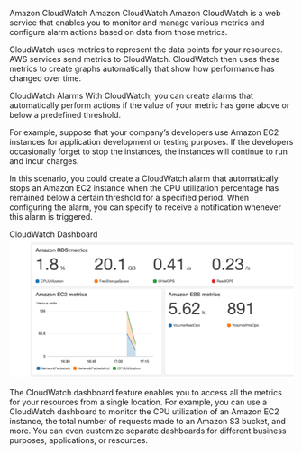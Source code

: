 Amazon CloudWatch
Amazon CloudWatch
Amazon CloudWatch
 is a web service that enables you to monitor and manage various metrics and configure alarm actions based on data from those metrics.

CloudWatch uses
metrics
 to represent the data points for your resources. AWS services send metrics to CloudWatch. CloudWatch then uses these metrics to create graphs automatically that show how performance has changed over time.

CloudWatch Alarms
With CloudWatch, you can create
alarms
 that automatically perform actions if the value of your metric has gone above or below a predefined threshold.

For example, suppose that your company’s developers use Amazon EC2 instances for application development or testing purposes. If the developers occasionally forget to stop the instances, the instances will continue to run and incur charges.

In this scenario, you could create a CloudWatch alarm that automatically stops an Amazon EC2 instance when the CPU utilization percentage has remained below a certain threshold for a specified period. When configuring the alarm, you can specify to receive a notification whenever this alarm is triggered.

CloudWatch Dashboard
![alt text](image.png)

The CloudWatch
dashboard
 feature enables you to access all the metrics for your resources from a single location. For example, you can use a CloudWatch dashboard to monitor the CPU utilization of an Amazon EC2 instance, the total number of requests made to an Amazon S3 bucket, and more. You can even customize separate dashboards for different business purposes, applications, or resources.